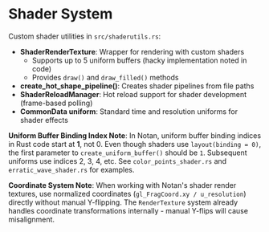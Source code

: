 # Shader System

Custom shader utilities in `src/shaderutils.rs`:

- **ShaderRenderTexture**: Wrapper for rendering with custom shaders
  - Supports up to 5 uniform buffers (hacky implementation noted in code)
  - Provides `draw()` and `draw_filled()` methods
- **create_hot_shape_pipeline()**: Creates shader pipelines from file paths
- **ShaderReloadManager**: Hot reload support for shader development (frame-based polling)
- **CommonData uniform**: Standard time and resolution uniforms for shader effects

**Uniform Buffer Binding Index Note**: In Notan, uniform buffer binding indices in Rust code start at **1**, not 0. Even though shaders use `layout(binding = 0)`, the first parameter to `create_uniform_buffer()` should be `1`. Subsequent uniforms use indices 2, 3, 4, etc. See `color_points_shader.rs` and `erratic_wave_shader.rs` for examples.

**Coordinate System Note**: When working with Notan's shader render textures, use normalized coordinates (`gl_FragCoord.xy / u_resolution`) directly without manual Y-flipping. The `RenderTexture` system already handles coordinate transformations internally - manual Y-flips will cause misalignment.